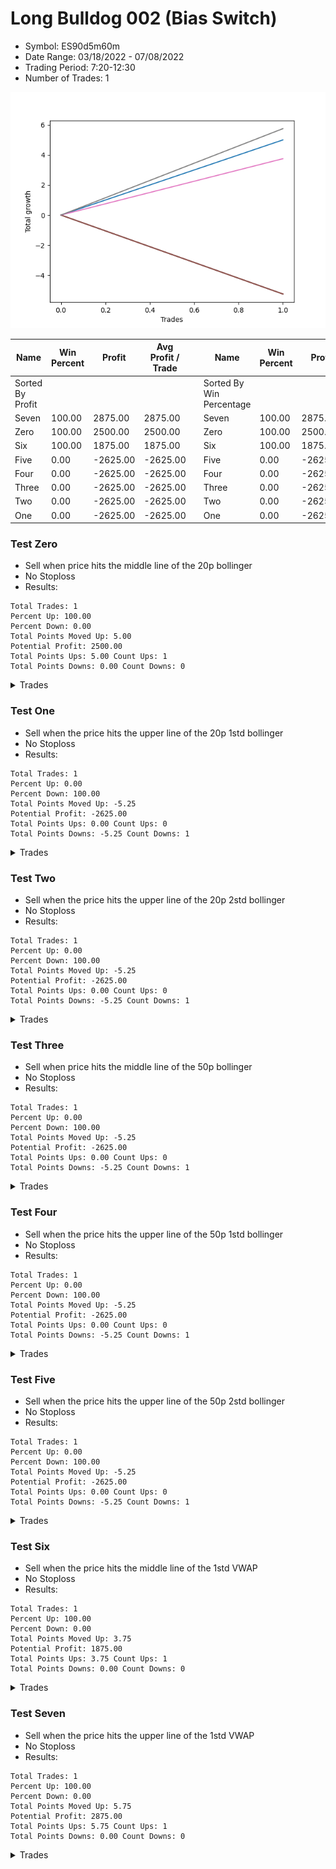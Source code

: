 # Long Bulldog 002 (Bias Switch)
- Symbol: ES90d5m60m
- Date Range: 03/18/2022 - 07/08/2022
- Trading Period: 7:20-12:30
- Number of Trades: 1

![Plot](LongBulldog_002ES90d5m60m(BiasSwitch).png)

| Name | Win Percent | Profit | Avg Profit / Trade |     | Name | Win Percent | Profit | Avg Profit / Trade |
| ---- | ----------- | ------ | ------------------ | --- | ---- | ----------- | ------ | ------------------ |
| Sorted By <br> Profit | | | | | Sorted By <br> Win Percentage ||||
| Seven | 100.00 | 2875.00 | 2875.00 |     | Seven | 100.00 | 2875.00 | 2875.00 |
| Zero | 100.00 | 2500.00 | 2500.00 |     | Zero | 100.00 | 2500.00 | 2500.00 |
| Six | 100.00 | 1875.00 | 1875.00 |     | Six | 100.00 | 1875.00 | 1875.00 |
| Five | 0.00 | -2625.00 | -2625.00 |     | Five | 0.00 | -2625.00 | -2625.00 |
| Four | 0.00 | -2625.00 | -2625.00 |     | Four | 0.00 | -2625.00 | -2625.00 |
| Three | 0.00 | -2625.00 | -2625.00 |     | Three | 0.00 | -2625.00 | -2625.00 |
| Two | 0.00 | -2625.00 | -2625.00 |     | Two | 0.00 | -2625.00 | -2625.00 |
| One | 0.00 | -2625.00 | -2625.00 |     | One | 0.00 | -2625.00 | -2625.00 |

### Test Zero
* Sell when price hits the middle line of the 20p bollinger
* No Stoploss
* Results:
```
Total Trades: 1
Percent Up: 100.00
Percent Down: 0.00
Total Points Moved Up: 5.00
Potential Profit: 2500.00
Total Points Ups: 5.00 Count Ups: 1
Total Points Downs: 0.00 Count Downs: 0
```

<details><summary>Trades</summary>

<code>In: 2022-03-30 07:35:00		Out: 2022-03-30 07:47:55		Total Position Time: 12:55		Total Move Up: 5.00		Total to Date: 5.00</code> <br />


</details>

### Test One
* Sell when the price hits the upper line of the 20p 1std bollinger
* No Stoploss
* Results:
```
Total Trades: 1
Percent Up: 0.00
Percent Down: 100.00
Total Points Moved Up: -5.25
Potential Profit: -2625.00
Total Points Ups: 0.00 Count Ups: 0
Total Points Downs: -5.25 Count Downs: 1
```

<details><summary>Trades</summary>

<code>In: 2022-03-30 07:35:00		Out: 2022-03-30 08:35:55		Total Position Time: 60:55		Total Move Up: -5.25		Total to Date: -5.25</code> <br />


</details>

### Test Two
* Sell when the price hits the upper line of the 20p 2std bollinger
* No Stoploss
* Results:
```
Total Trades: 1
Percent Up: 0.00
Percent Down: 100.00
Total Points Moved Up: -5.25
Potential Profit: -2625.00
Total Points Ups: 0.00 Count Ups: 0
Total Points Downs: -5.25 Count Downs: 1
```

<details><summary>Trades</summary>

<code>In: 2022-03-30 07:35:00		Out: 2022-03-30 08:35:55		Total Position Time: 60:55		Total Move Up: -5.25		Total to Date: -5.25</code> <br />


</details>

### Test Three
* Sell when price hits the middle line of the 50p bollinger
* No Stoploss
* Results:
```
Total Trades: 1
Percent Up: 0.00
Percent Down: 100.00
Total Points Moved Up: -5.25
Potential Profit: -2625.00
Total Points Ups: 0.00 Count Ups: 0
Total Points Downs: -5.25 Count Downs: 1
```

<details><summary>Trades</summary>

<code>In: 2022-03-30 07:35:00		Out: 2022-03-30 08:35:55		Total Position Time: 60:55		Total Move Up: -5.25		Total to Date: -5.25</code> <br />


</details>

### Test Four
* Sell when the price hits the upper line of the 50p 1std bollinger
* No Stoploss
* Results:
```
Total Trades: 1
Percent Up: 0.00
Percent Down: 100.00
Total Points Moved Up: -5.25
Potential Profit: -2625.00
Total Points Ups: 0.00 Count Ups: 0
Total Points Downs: -5.25 Count Downs: 1
```

<details><summary>Trades</summary>

<code>In: 2022-03-30 07:35:00		Out: 2022-03-30 08:35:55		Total Position Time: 60:55		Total Move Up: -5.25		Total to Date: -5.25</code> <br />


</details>

### Test Five
* Sell when the price hits the upper line of the 50p 2std bollinger
* No Stoploss
* Results:
```
Total Trades: 1
Percent Up: 0.00
Percent Down: 100.00
Total Points Moved Up: -5.25
Potential Profit: -2625.00
Total Points Ups: 0.00 Count Ups: 0
Total Points Downs: -5.25 Count Downs: 1
```

<details><summary>Trades</summary>

<code>In: 2022-03-30 07:35:00		Out: 2022-03-30 08:35:55		Total Position Time: 60:55		Total Move Up: -5.25		Total to Date: -5.25</code> <br />


</details>

### Test Six
* Sell when the price hits the middle line of the 1std VWAP
* No Stoploss
* Results:
```
Total Trades: 1
Percent Up: 100.00
Percent Down: 0.00
Total Points Moved Up: 3.75
Potential Profit: 1875.00
Total Points Ups: 3.75 Count Ups: 1
Total Points Downs: 0.00 Count Downs: 0
```

<details><summary>Trades</summary>

<code>In: 2022-03-30 07:35:00		Out: 2022-03-30 07:46:00		Total Position Time: 11:00		Total Move Up: 3.75		Total to Date: 3.75</code> <br />


</details>

### Test Seven
* Sell when the price hits the upper line of the 1std VWAP
* No Stoploss
* Results:
```
Total Trades: 1
Percent Up: 100.00
Percent Down: 0.00
Total Points Moved Up: 5.75
Potential Profit: 2875.00
Total Points Ups: 5.75 Count Ups: 1
Total Points Downs: 0.00 Count Downs: 0
```

<details><summary>Trades</summary>

<code>In: 2022-03-30 07:35:00		Out: 2022-03-30 07:51:05		Total Position Time: 16:05		Total Move Up: 5.75		Total to Date: 5.75</code> <br />


</details>